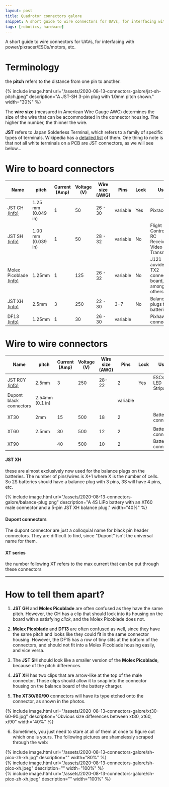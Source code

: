 ```yaml
---
layout: post
title: Quadrotor connectors galore
snippet: A short guide to wire connectors for UAVs, for interfacing with power/pixracer/ESCs/motors, etc.
tags: [robotics, hardware]
---
```


A short guide to wire connectors for UAVs, for interfacing with power/pixracer/ESCs/motors, etc.

# Terminology

the **pitch** refers to the distance from one pin to another.

{% include image.html url="/assets/2020-08-13-connectors-galore/jst-sh-pitch.jpeg"
  description="A JST-SH 3-pin plug with 1.0mm pitch shown."
  width="30%" %}

The **wire size** (measured in American Wire Gauge AWG) determines the size of the wire that can be accommodated in the connector housing. The higher the number, the thinner the wire.

**JST** refers to Japan Solderless Terminal, which refers to a family of specific types of terminals. Wikipedia has a [detailed list](https://en.wikipedia.org/wiki/JST_connector) of them. One thing to note is that not all white terminals on a PCB are JST connectors, as we will see below...

# Wire to board connectors


| Name                     | pitch              | Current (Amp) | Voltage (V) | Wire size (AWG) | Pins     | Lock | Uses                                               | Image |
|--------------------------|--------------------|---------------|-------------|-----------------|----------|------|----------------------------------------------------|-------|
| JST GH [(info)](http://www.jst-mfg.com/product/detail_e.php?series=105/)                   | 1.25 mm (0.049 in) |             1 |          50 | 26 - 30        | variable | Yes  | Pixracer                                           | <img src="/assets/2020-08-13-connectors-galore/jst-gh.png" style="width:150px;"> |
| JST SH [(info)](http://www.jst-mfg.com/product/detail_e.php?series=231)                   | 1.00 mm (0.039 in) |             1 |          50 | 28 - 32        | variable | No   | Flight Controllers, RC Receivers, Video Transmitters | <img src="/assets/2020-08-13-connectors-galore/jst-sh.jpg" style="width:150px;">   |
| Molex Picoblade [(info)](https://www.molex.com/molex/products/family/picoblade)          | 1.25mm             |             1 |         125 | 26 - 32         | variable | No   | J121 auvidea TX2 connector board, amongst others    | <img src="/assets/2020-08-13-connectors-galore/pico.jpeg" style="width:150px;">   |
| JST XH [(info)](http://www.jst-mfg.com/product/detail_e.php?series=277)                   | 2.5mm              |             3 |         250 | 22 - 30      |      3-7 | No   | Balance plugs for batteries                        | <img src="/assets/2020-08-13-connectors-galore/jst-xh.png" style="width:150px;">      |
| DF13 [(info)](https://www.hirose.com/product/series/DF13?lang=en#)                    | 1.25mm             |             1 |          30 | 26 - 30       | variable |      | Pixhawk connector                                  | <img src="/assets/2020-08-13-connectors-galore/DF13.jpg" style="width:150px;">      |


# Wire to wire connectors

| Name                     | pitch              | Current (Amp) | Voltage (V) | Wire size (AWG) | Pins     | Lock | Uses                                               | Image |
|--------------------------|--------------------|---------------|-------------|-----------------|----------|------|----------------------------------------------------|-------|
| JST RCY [(info)](https://www.jst-mfg.com/product/detail_e.php?series=521)                  | 2.5mm              |             3 |         250 | 28-22           |        2 | Yes  | ESCs, LED Strips                                   | <img src="/assets/2020-08-13-connectors-galore/jst-rcy.jpeg" style="width:150px;">   |
| Dupont black connectors  | 2.54mm (0.1 in)    |               |             |                 | variable |      |                                                    |<img src="/assets/2020-08-13-connectors-galore/dupont.jpg" style="width:150px;">    |
| XT30                     | 2mm                |            15 |         500 |              18 |        2 |      | Battery connector                                  | <img src="/assets/2020-08-13-connectors-galore/xt30.jpg" style="width:150px;">   |
| XT60                     | 2.5mm              |            30 |         500 |              12 |        2 |      | Battery connector                                  | <img src="/assets/2020-08-13-connectors-galore/xt60.webp" style="width:150px;"> |
| XT90                     |                    |            40 |         500 |              10 |        2 |      | Battery connector                                  | <img src="/assets/2020-08-13-connectors-galore/xt90.jpg" style="width:150px;">  |



#### JST XH
these are almost exclusively now used for the balance plugs on the batteries.  The number of pins/wires is X+1 where X is the number of cells. So 2S batteries should have a balance plug with 3 pins, 3S will have 4 pins, etc.

{% include image.html url="/assets/2020-08-13-connectors-galore/balance-plug.png"
  description="A 4S LiPo battery with an XT60 male connector and a 5-pin JST XH balance plug."
  width="40%" %}

#### Dupont connectors
The dupont connector are just a colloquial name for black pin header connectors. They are difficult to find, since "Dupont" isn't the universal name for them.

#### XT series
the number following XT refers to the max current that can be put through these connectors

--------------

# How to tell them apart?

1. **JST GH** and **Molex Picoblade** are often confused as they have the same pitch. However, the GH has a clip that should lock into its housing on the board with a satisfying *click*, and the Molex Picoblade does not.

2. **Molex Picoblade** and **DF13** are often confused as well, since they have the same pitch and looks like they could fit in the same connector housing. However, the DF15 has a row of tiny slits at the bottom of the connectors, and should not fit into a Molex Picoblade housing easily, and vice versa.

3. The **JST SH** should look like a smaller version of the **Molex Picoblade**, because of the pitch differences.

4. **JST XH** has two clips that are arrow-like at the top of the male connector. Those clips should allow it to snap into the connector housing on the balance board of the battery charger.

5. **The XT30/60/90** connectors will have its type etched onto the connector, as shown in the photos.

{% include image.html url="/assets/2020-08-13-connectors-galore/xt30-60-90.jpg"
  description="Obvious size differences between xt30, xt60, xt90"
  width="40%"
%}

6. Sometimes, you just need to stare at all of them at once to figure out which one is yours. The following pictures are shamelessly scraped through the web:

<div class="col">
{% include image.html url="/assets/2020-08-13-connectors-galore/sh-pico-zh-xh.jpg"
  description=""
  width="80%"
%}
</div>
<div class="row">
<div class="col">
{% include image.html url="/assets/2020-08-13-connectors-galore/sh-pico-xh.jpeg"
  description=""
  width="100%"
%}
</div>
    <div class="col">
    {% include image.html url="/assets/2020-08-13-connectors-galore/sh-pico-zh-xh.jpeg"
      description=""
      width="100%"
    %}
    </div>

</div>
